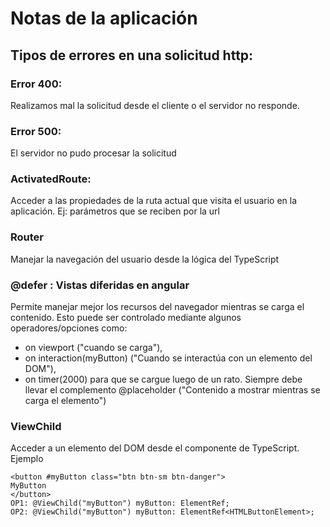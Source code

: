 # Notas de la aplicación

## Tipos de errores en una solicitud http:

### Error 400:

Realizamos mal la solicitud desde el cliente o el servidor no responde.

### Error 500:

El servidor no pudo procesar la solicitud

### ActivatedRoute:

Acceder a las propiedades de la ruta actual que visita el usuario en la aplicación. Ej: parámetros que se reciben por la url

### Router

Manejar la navegación del usuario desde la lógica del TypeScript

### @defer : Vistas diferidas en angular

Permite manejar mejor los recursos del navegador mientras se carga el contenido.
Esto puede ser controlado mediante algunos operadores/opciones como:

- on viewport ("cuando se carga"),
- on interaction(myButton) ("Cuando se interactúa con un elemento del DOM"),
- on timer(2000) para que se cargue luego de un rato.
  Siempre debe llevar el complemento @placeholder ("Contenido a mostrar mientras se carga el elemento")

### ViewChild

Acceder a un elemento del DOM desde el componente de TypeScript.
Ejemplo

```
<button #myButton class="btn btn-sm btn-danger">
MyButton
</button>
OP1: @ViewChild("myButton") myButton: ElementRef;
OP2: @ViewChild("myButton") myButton: ElementRef<HTMLButtonElement>;
```
